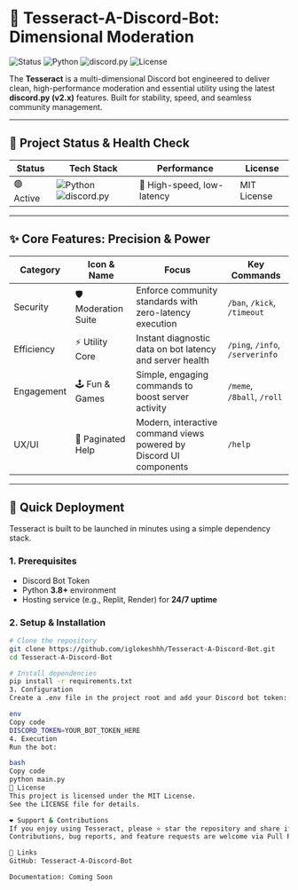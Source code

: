 # 🤖 Tesseract-A-Discord-Bot: Dimensional Moderation

![Status](https://img.shields.io/badge/status-active-success?style=for-the-badge)
![Python](https://img.shields.io/badge/python-3.8%2B-blue?style=for-the-badge&logo=python)
![discord.py](https://img.shields.io/badge/discord.py-v2.x-%237289DA?style=for-the-badge&logo=discord)
![License](https://img.shields.io/badge/license-MIT-green?style=for-the-badge)

The **Tesseract** is a multi-dimensional Discord bot engineered to deliver clean, high-performance moderation and essential utility using the latest **discord.py (v2.x)** features. Built for stability, speed, and seamless community management.

---

## 🌟 Project Status & Health Check

| Status       | Tech Stack       | Performance         | License     |
|--------------|-------------------|----------------------|-------------|
| 🟢 Active    | ![Python](https://img.shields.io/badge/Python-3.8%2B-blue) ![discord.py](https://img.shields.io/badge/discord.py-v2.x-%237289DA) | 🚀 High-speed, low-latency | MIT License |

---

## ✨ Core Features: Precision & Power

| Category    | Icon & Name           | Focus                                                       | Key Commands                   |
|-------------|------------------------|-------------------------------------------------------------|---------------------------------|
| Security    | 🛡️ Moderation Suite   | Enforce community standards with zero-latency execution   | `/ban`, `/kick`, `/timeout`    |
| Efficiency  | ⚡ Utility Core        | Instant diagnostic data on bot latency and server health | `/ping`, `/info`, `/serverinfo` |
| Engagement  | 🕹️ Fun & Games        | Simple, engaging commands to boost server activity        | `/meme`, `/8ball`, `/roll`     |
| UX/UI       | 📘 Paginated Help     | Modern, interactive command views powered by Discord UI components | `/help`                        |

---

## 🚀 Quick Deployment

Tesseract is built to be launched in minutes using a simple dependency stack.

### 1. Prerequisites
- Discord Bot Token  
- Python **3.8+** environment  
- Hosting service (e.g., Replit, Render) for **24/7 uptime**

### 2. Setup & Installation

```bash
# Clone the repository
git clone https://github.com/iglokeshhh/Tesseract-A-Discord-Bot.git
cd Tesseract-A-Discord-Bot

# Install dependencies
pip install -r requirements.txt
3. Configuration
Create a .env file in the project root and add your Discord bot token:

env
Copy code
DISCORD_TOKEN=YOUR_BOT_TOKEN_HERE
4. Execution
Run the bot:

bash
Copy code
python main.py
📜 License
This project is licensed under the MIT License.
See the LICENSE file for details.

❤️ Support & Contributions
If you enjoy using Tesseract, please ⭐ star the repository and share it with others!
Contributions, bug reports, and feature requests are welcome via Pull Requests or Issues.

🔗 Links
GitHub: Tesseract-A-Discord-Bot

Documentation: Coming Soon
